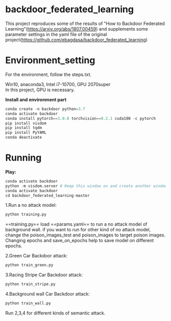 # backdoor_federated_learning
This project reproduces some of the results of "How to Backdoor Federated Learning"(https://arxiv.org/abs/1807.00459) and supplements some parameter settings in the yaml file of the original project(https://github.com/ebagdasa/backdoor_federated_learning)
# Environment_setting
For the environment, follow the steps.txt. 

Win10, anaconda3, Intel i7-10700, GPU 2070super   
In this project, GPU is necessary. 

**Install and environment part**  

```python
conda create -n backdoor python=3.7  
conda activate backdoor  
conda install pytorch==1.0.0 torchvision==0.2.1 cuda100 -c pytorch  
pip install visdom  
pip install tqdm  
pip install PyYAML  
conda deactivate  
```



# Running
**Play:**

```python
conda activate backdoor  
python -m visdom.server # Keep this window on and create another window, then
conda activate backdoor 
cd backdoor_federated_learning-master
```

1.Run a no attack model:  

```python
python training.py
```

==training.py== load ==params.yaml== to run a no attack model of background wall. if you want to run for other kind of no attack model, change the poison_images_test and poison_images to target poison images. Changing epochs and save_on_epochs help to save model on different epochs.

2.Green Car Backdoor attack:  

```python
python train_green.py
```

3.Racing Stripe Car Backdoor attack:

```python
python train_stripe.py
```

4.Background wall Car Backdoor attack:  

```python
python train_wall.py
```

Run 2,3,4 for different kinds of semantic attack.
